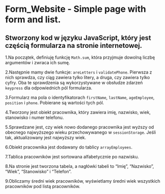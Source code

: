 # Form_Website  -  Simple page with form and list.

## Stworzony kod w języku JavaScript, który jest częścią formularza na stronie internetowej. 

1.Na początek, definiuję funkcję ``Math.sum``, która przyjmuje dowolną liczbę argumentów i zwraca ich sumę.

2.Następnie mamy dwie funkcje: ``areLetters`` i ``validatePhone``. Pierwsza z nich sprawdza, czy ciąg zawiera tylko litery, a druga, czy zawiera tylko cyfry. Oba te sprawdzenia są wykorzystywane w obsłudze zdarzeń ``keypress`` dla odpowiednich pól formularza.

3.Formularz ma pola o identyfikatorach ``firstName``, ``lastName``, ``ageEmployee``, ``position`` i ``phone``. Pobierane są wartości tych pól.

4.Tworzony jest obiekt pracownika, który zawiera imię, nazwisko, wiek, stanowisko i numer telefonu.

5.Sprawdzane jest, czy wiek nowo dodanego pracownika jest wyższy od obecnego najwyższego wieku przechowywanego w ``sessionStorage``. Jeśli tak, aktualizowany jest najwyższy wiek.

6.Obiekt pracownika jest dodawany do tablicy ``arrayEmployees``.

7.Tablica pracowników jest sortowana alfabetycznie po nazwisku.

8.Na stronie jest tworzona tabela, a nagłówki tabeli to “Imię”, “Nazwisko”, “Wiek”, “Stanowisko” i “Telefon”.

9.Obliczamy średni wiek pracowników, wyświetlamy średni wiek wszystkich pracowników pod listą pracowników.
